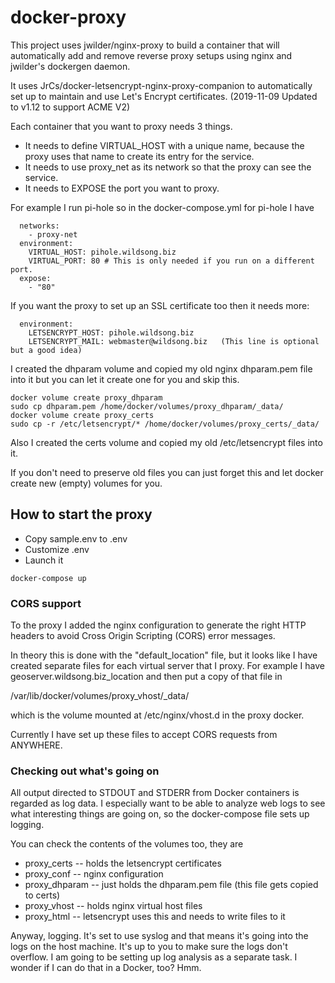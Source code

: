 # docker-proxy

This project uses jwilder/nginx-proxy to build a container that
will automatically add and remove reverse proxy setups using nginx
and jwilder's dockergen daemon.

It uses JrCs/docker-letsencrypt-nginx-proxy-companion to 
automatically set up to maintain and use Let's Encrypt certificates.
(2019-11-09 Updated to v1.12 to support ACME V2)

Each container that you want to proxy needs 3 things.

* It needs to define VIRTUAL_HOST with a unique name, because the proxy
uses that name to create its entry for the service.
* It needs to use proxy_net as its network so that the proxy can see the service.
* It needs to EXPOSE the port you want to proxy. 

For example I run pi-hole so in the docker-compose.yml for pi-hole I have

````
  networks:
    - proxy-net
  environment:
    VIRTUAL_HOST: pihole.wildsong.biz
    VIRTUAL_PORT: 80 # This is only needed if you run on a different port.
  expose:
    - "80"
````

If you want the proxy to set up an SSL certificate too then it needs more:

````
  environment:
    LETSENCRYPT_HOST: pihole.wildsong.biz
    LETSENCRYPT_MAIL: webmaster@wildsong.biz   (This line is optional but a good idea)
````

I created the dhparam volume and copied my old nginx dhparam.pem file
into it but you can let it create one for you and skip this.

````
docker volume create proxy_dhparam
sudo cp dhparam.pem /home/docker/volumes/proxy_dhparam/_data/
docker volume create proxy_certs
sudo cp -r /etc/letsencrypt/* /home/docker/volumes/proxy_certs/_data/
````

Also I created the certs volume and copied my old /etc/letsencrypt
files into it.

If you don't need to preserve old files you can just forget this and
let docker create new (empty) volumes for you.

## How to start the proxy

* Copy sample.env to .env
* Customize .env
* Launch it
````
docker-compose up
````

### CORS support

To the proxy I added the nginx configuration to generate the right
HTTP headers to avoid Cross Origin Scripting (CORS) error messages.

In theory this is done with the "default_location" file,
but it looks like I have created separate files for each virtual server
that I proxy. For example I have geoserver.wildsong.biz_location
and then put a copy of that file in

   /var/lib/docker/volumes/proxy_vhost/_data/
   
which is the volume mounted at /etc/nginx/vhost.d in the proxy docker.

Currently I have set up these files to accept CORS requests from ANYWHERE.

### Checking out what's going on

All output directed to STDOUT and STDERR from Docker containers is regarded as
log data. I especially want to be able to analyze web logs to see what interesting things
are going on, so the docker-compose file sets up logging.

You can check the contents of the volumes too, they are

* proxy_certs -- holds the letsencrypt certificates
* proxy_conf -- nginx configuration
* proxy_dhparam -- just holds the dhparam.pem file (this file gets copied to certs)
* proxy_vhost -- holds nginx virtual host files 
* proxy_html -- letsencrypt uses this and needs to write files to it

Anyway, logging. It's set to use syslog and that means it's going into
the logs on the host machine. It's up to you to make sure the logs
don't overflow.  I am going to be setting up log analysis as a
separate task. I wonder if I can do that in a Docker, too? Hmm.

